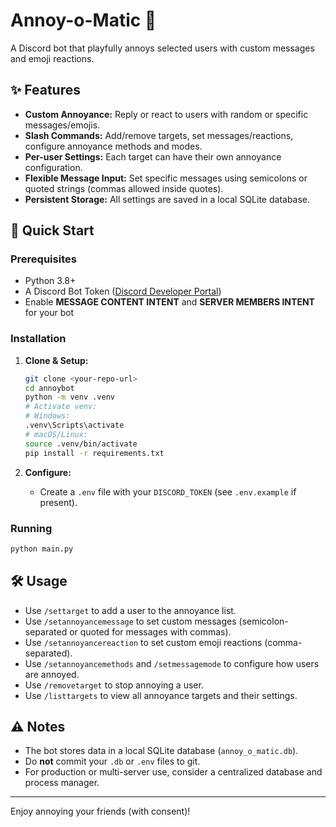 # Annoy-o-Matic 🤖

A Discord bot that playfully annoys selected users with custom messages and emoji reactions.

## ✨ Features

- **Custom Annoyance:** Reply or react to users with random or specific messages/emojis.
- **Slash Commands:** Add/remove targets, set messages/reactions, configure annoyance methods and modes.
- **Per-user Settings:** Each target can have their own annoyance configuration.
- **Flexible Message Input:** Set specific messages using semicolons or quoted strings (commas allowed inside quotes).
- **Persistent Storage:** All settings are saved in a local SQLite database.

## 🚀 Quick Start

### Prerequisites

- Python 3.8+
- A Discord Bot Token ([Discord Developer Portal](https://discord.com/developers/applications))
- Enable **MESSAGE CONTENT INTENT** and **SERVER MEMBERS INTENT** for your bot

### Installation

1. **Clone & Setup:**

    ```bash
    git clone <your-repo-url>
    cd annoybot
    python -m venv .venv
    # Activate venv:
    # Windows:
    .venv\Scripts\activate
    # macOS/Linux:
    source .venv/bin/activate
    pip install -r requirements.txt
    ```

2. **Configure:**
    - Create a `.env` file with your `DISCORD_TOKEN` (see `.env.example` if present).

### Running

```bash
python main.py
```

## 🛠 Usage

- Use `/settarget` to add a user to the annoyance list.
- Use `/setannoyancemessage` to set custom messages (semicolon-separated or quoted for messages with commas).
- Use `/setannoyancereaction` to set custom emoji reactions (comma-separated).
- Use `/setannoyancemethods` and `/setmessagemode` to configure how users are annoyed.
- Use `/removetarget` to stop annoying a user.
- Use `/listtargets` to view all annoyance targets and their settings.

## ⚠️ Notes

- The bot stores data in a local SQLite database (`annoy_o_matic.db`).
- Do **not** commit your `.db` or `.env` files to git.
- For production or multi-server use, consider a centralized database and process manager.

---

Enjoy annoying your friends (with consent)!
